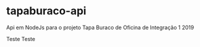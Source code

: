 # tapaburaco-api
 Api em NodeJs para o projeto Tapa Buraco de Oficina de Integração 1 2019
 
 Teste Teste
